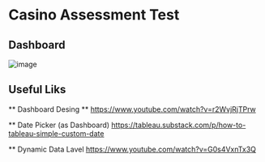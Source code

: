# Casino Assessment Test
## Dashboard
![image](https://user-images.githubusercontent.com/16913295/163206851-962ca17d-a65b-49cd-af47-d3d63bf474f4.png)





## Useful Liks
** Dashboard Desing **
https://www.youtube.com/watch?v=r2WvjRjTPrw

** Date Picker (as Dashboard)
https://tableau.substack.com/p/how-to-tableau-simple-custom-date

** Dynamic Data Lavel
https://www.youtube.com/watch?v=G0s4VxnTx3Q
